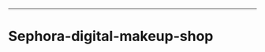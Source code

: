 
-----------------------------------------------------------------------------------------------------------------------------------------
# Sephora-digital-makeup-shop


 